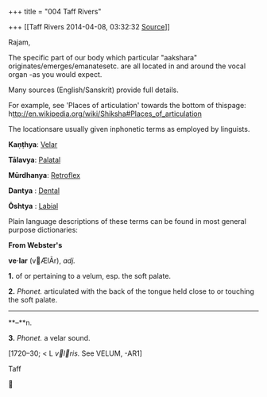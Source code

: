 +++
title = "004 Taff Rivers"

+++
[[Taff Rivers	2014-04-08, 03:32:32 [Source](https://groups.google.com/g/samskrita/c/i-MtUcNxHcA)]]



Rajam,

  

 The specific part of our body which particular "aakshara" originates/emerges/emanatesetc. are all located in and around the vocal organ -as you would expect.

  

Many sources (English/Sanskrit) provide full details.

  

For example, see 'Places of articulation' towards the bottom of thispage: h[ttp://en.wikipedia.org/wiki/Shiksha#Places_of_articulation](http://en.wikipedia.org/wiki/Shiksha#Places_of_articulation)

  

The locationsare usually given inphonetic terms as employed by linguists.

  

**Kaṇṭhya**: [Velar](http://en.wikipedia.org/wiki/Velar_consonant "Velar consonant")

**Tālavya**: [Palatal](http://en.wikipedia.org/wiki/Palatal_consonant "Palatal consonant")

**Mūrdhanya**: [Retroflex](http://en.wikipedia.org/wiki/Retroflex_consonant "Retroflex consonant")

**Dantya** : [Dental](http://en.wikipedia.org/wiki/Dental_consonant "Dental consonant")

**Ōshtya** : [Labial](http://en.wikipedia.org/wiki/Labial_consonant "Labial consonant")

  

Plain language descriptions of these terms can be found in most general purpose dictionaries:

  

**From Webster's**

**ve·lar** (vÆlÃr), *adj.*

**1.** of or pertaining to a velum, esp. the soft palate.

**2.** *Phonet.* articulated with the back of the tongue held close to or touching the soft palate.

****

**–**n.

**3.** *Phonet.* a velar sound.

\[1720–30; \< L *vlris.* See VELUM, -AR1\]

  

Taff



